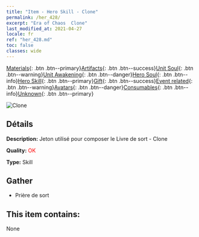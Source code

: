 ```yaml
---
title: "Item - Hero Skill - Clone"
permalink: /her_428/
excerpt: "Era of Chaos  Clone"
last_modified_at: 2021-04-27
locale: fr
ref: "her_428.md"
toc: false
classes: wide
---
```

 [Materials](/ItemsFR/){: .btn .btn--primary}[Artifacts](/ItemsFR/Artifacts/){: .btn .btn--success}[Unit Soul](/ItemsFR/UnitSoul/){: .btn .btn--warning}[Unit Awakening](/ItemsFR/UnitAwakening/){: .btn .btn--danger}[Hero Soul](/ItemsFR/HeroSoul/){: .btn .btn--info}[Hero Skill](/ItemsFR/HeroSkill/){: .btn .btn--primary}[Gift](/ItemsFR/Gift/){: .btn .btn--success}[Event related](/ItemsFR/Events/){: .btn .btn--warning}[Avatars](/ItemsFR/Avatars/){: .btn .btn--danger}[Consumables](/ItemsFR/Consumables/){: .btn .btn--info}[Unknown](/ItemsFR/Unknown/){: .btn .btn--primary}

 ![Clone](/images/t/ps_jingxiangdafa.png)

## Détails
 **Description:** Jeton utilisé pour composer le Livre de sort - Clone

 **Quality:** <span style="color: #FF0000">OK</span>

 **Type:** Skill

## Gather

*    Prière de sort 

## This item contains:

  None


